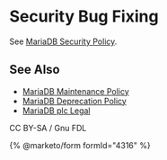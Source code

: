 # Security Bug Fixing

See [MariaDB Security Policy](https://mariadb.org/about/security-policy/).

## See Also

* [MariaDB Maintenance Policy](https://app.gitbook.com/s/aEnK0ZXmUbJzqQrTjFyb/mariadb-maintenance-policy)
* [MariaDB Deprecation Policy](https://app.gitbook.com/s/aEnK0ZXmUbJzqQrTjFyb/mariadb-platform-deprecation-policy)
* [MariaDB plc Legal](https://mariadb.com/legal)

CC BY-SA / Gnu FDL

{% @marketo/form formId="4316" %}
